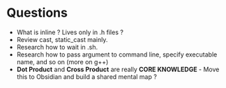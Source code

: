 # Questions
- What is inline ? Lives only in .h files ?
- Review cast, static_cast mainly.
- Research how to wait in .sh.
- Research how to pass argument to command line, specify executable name, and so on (more on g++)
- **Dot Product** and **Cross Product** are really **CORE KNOWLEDGE** - Move this to Obsidian and build a shared mental map ?